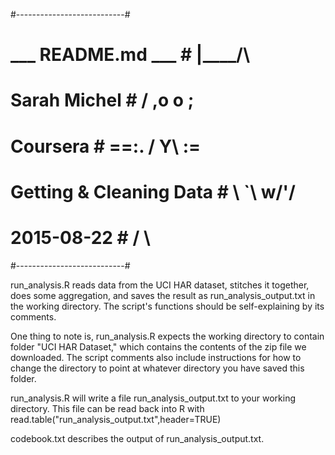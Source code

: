 #---------------------------#
#     ___ README.md ___     #     |\____/\
# Sarah Michel              #     / ,o  o ;
# Coursera                  #   ==:. / Y\ :=
# Getting & Cleaning Data   #     \ `\ w/'/
# 2015-08-22                #     /       \
#---------------------------#

run_analysis.R reads data from the UCI HAR dataset, stitches it together,
does some aggregation, and saves the result as run_analysis_output.txt in the
working directory. The script's functions should be self-explaining by its comments.

One thing to note is, run_analysis.R expects the working directory to contain folder
"UCI HAR Dataset," which contains the contents of the zip file we downloaded.
The script comments also include instructions for how to change the directory to point
at whatever directory you have saved this folder.

run_analysis.R will write a file run_analysis_output.txt to your working directory.
This file can be read back into R with read.table("run_analysis_output.txt",header=TRUE)

codebook.txt describes the output of run_analysis_output.txt.